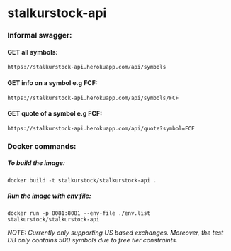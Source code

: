 # stalkurstock-api

### Informal swagger:

#### GET all symbols:
```https://stalkurstock-api.herokuapp.com/api/symbols```

#### GET info on a symbol e.g FCF:
```https://stalkurstock-api.herokuapp.com/api/symbols/FCF```

#### GET quote of a symbol e.g FCF:
```https://stalkurstock-api.herokuapp.com/api/quote?symbol=FCF```

### Docker commands:

##### To build the image:
```docker build -t stalkurstock/stalkurstock-api .```

##### Run the image with env file:
```docker run -p 8081:8081 --env-file ./env.list stalkurstock/stalkurstock-api```

_NOTE: Currently only supporting US based exchanges. Moreover, the test DB only contains 500 symbols due to free tier constraints._